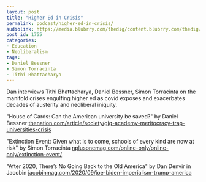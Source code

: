 ```yaml
---
layout: post
title: "Higher Ed in Crisis"
permalink: podcast/higher-ed-in-crisis/
audiolink: https://media.blubrry.com/thedig/content.blubrry.com/thedig/The_Dig-EP_271-HigherEd.mp3
post_id: 1755
categories: 
- Education
- Neoliberalism
tags: 
- Daniel Bessner
- Simon Torracinta
- Tithi Bhattacharya
---
```


Dan interviews Tithi Bhattacharya, Daniel Bessner, Simon Torracinta on the manifold crises engulfing higher ed as covid exposes and exacerbates decades of austerity and neoliberal iniquity.

"House of Cards: Can the American university be saved?" by Daniel Bessner 
[thenation.com/article/society/gig-academy-meritocracy-trap-universities-crisis](https://thenation.com/article/society/gig-academy-meritocracy-trap-universities-crisis)

"Extinction Event: Given what is to come, schools of every kind are now at risk" by Simon Torracinta 
[nplusonemag.com/online-only/online-only/extinction-event/](https://nplusonemag.com/online-only/online-only/extinction-event/)

"After 2020, There’s No Going Back to the Old America" by Dan Denvir in 
Jacobin 
[jacobinmag.com/2020/09/joe-biden-imperialism-trump-america](https://jacobinmag.com/2020/09/joe-biden-imperialism-trump-america)